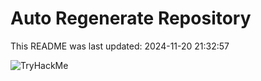 # Auto Regenerate Repository

This README was last updated: 2024-11-20 21:32:57

 ![TryHackMe](https://tryhackme.com/badge/533634)